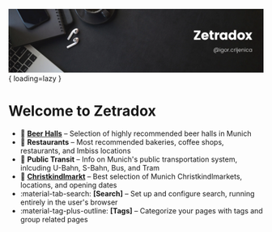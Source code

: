 ![Renovate banner](images/zetradox_banner.png){ loading=lazy }
# Welcome to Zetradox

<div class="grid cards" markdown>

- :beer: [**Beer Halls**](/Munich/beer) – Selection of highly recommended beer halls in Munich
- :fork_and_knife: __Restaurants__ – Most recommended bakeries, coffee shops, restaurants, and Imbiss locations
- :train2: __Public Transit__ – Info on Munich's public transportation system, inlcuding U-Bahn, S-Bahn, Bus, and Tram
- :christmas_tree: [**Christkindlmarkt**](/Munich/markets/) – Best selection of Munich Christkindlmarkets, locations, and opening dates
- :material-tab-search: __[Search]__ – Set up and configure search, running entirely in the user's browser
- :material-tag-plus-outline: __[Tags]__ – Categorize your pages with tags and group related pages

</div>